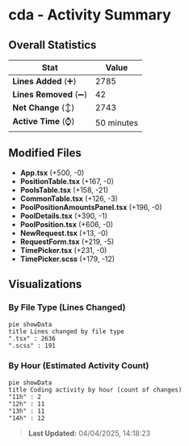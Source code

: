 # cda - Activity Summary 

## Overall Statistics

| Stat                   | Value                                                             |
| ---------------------- | ----------------------------------------------------------------- |
| **Lines Added** (➕)   | 2785                                          |
| **Lines Removed** (➖) | 42                                        |
| **Net Change** (↕)    | 2743                |
| **Active Time** (⌚)   | 50 minutes |


## Modified Files
- **App.tsx** (+500, -0)
- **PositionTable.tsx** (+167, -0)
- **PoolsTable.tsx** (+158, -21)
- **CommonTable.tsx** (+126, -3)
- **PoolPositionAmountsPanel.tsx** (+196, -0)
- **PoolDetails.tsx** (+390, -1)
- **PoolPosition.tsx** (+606, -0)
- **NewRequest.tsx** (+13, -0)
- **RequestForm.tsx** (+219, -5)
- **TimePicker.tsx** (+231, -0)
- **TimePicker.scss** (+179, -12)

## Visualizations

### By File Type (Lines Changed)

```mermaid
pie showData
title Lines changed by file type
".tsx" : 2636
".scss" : 191
```

### By Hour (Estimated Activity Count)

```mermaid
pie showData
title Coding activity by hour (count of changes)
"11h" : 2
"12h" : 11
"13h" : 11
"14h" : 12
```


> **Last Updated:** 04/04/2025, 14:18:23